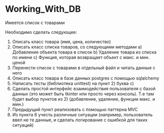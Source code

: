 # Working_With_DB

Имеется список с товарами

Необходимо сделать следующее:
1) Описать класс товара (имя, цена, количество)
2) Описать класс списка товаров, со следующими методами
  a) Добавление объекта товара в список
  b) Удаление товара из списка по имени
  c) Функция, которая возвращает объект с макс. и мин. ценой
3) Перенести список с товарами в отдельный файл и читать данные с него
4) Описать класс товара в базе данных postgres с помощью sqlalchemy
5) Написать тесты (библиотека unittest) на пункт 2) буква с)
6) Сделать простой интерфейс взаимодействия пользователя с базой данных (это может быть tkinter или просто через консоль). Т.е там будет выбор пунктов из 2) (добавление, удаление, функции макс. и мин.)
7) Предыдущий пункт реализовать с помощью паттерна MVC
8) Из пункта 6 учесть различные ситуации (например, пользователь ввел не те данные, и сделать логирование с ошибкой для таких ситуаций)
